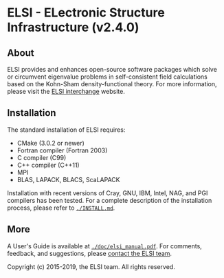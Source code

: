 # ELSI - ELectronic Structure Infrastructure (v2.4.0)

## About

ELSI provides and enhances open-source software packages which solve or
circumvent eigenvalue problems in self-consistent field calculations based on
the Kohn-Sham density-functional theory. For more information, please visit the
[ELSI interchange](http://elsi-interchange.org) website.

## Installation

The standard installation of ELSI requires:

* CMake (3.0.2 or newer)
* Fortran compiler (Fortran 2003)
* C compiler (C99)
* C++ compiler (C++11)
* MPI
* BLAS, LAPACK, BLACS, ScaLAPACK

Installation with recent versions of Cray, GNU, IBM, Intel, NAG, and PGI
compilers has been tested. For a complete description of the installation
process, please refer to [`./INSTALL.md`](./INSTALL.md).

## More

A User's Guide is available at [`./doc/elsi_manual.pdf`](./doc/elsi_manual.pdf).
For comments, feedback, and suggestions, please
[contact the ELSI team](mailto:elsi-team@duke.edu).

Copyright (c) 2015-2019, the ELSI team. All rights reserved.
